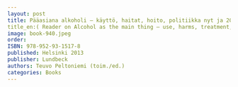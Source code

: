 ```yaml
---
layout: post
title: Pääasiana alkoholi – käyttö, haitat, hoito, politiikka nyt ja 2040
title_en:( Reader on Alcohol as the main thing – use, harms, treatment, policy now and in 2014)
image: book-940.jpeg
order:
ISBN: 978-952-93-1517-8
published: Helsinki 2013
publisher: Lundbeck
authors: Teuvo Peltoniemi (toim./ed.)
categories: Books
---
```

